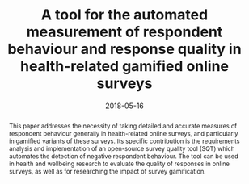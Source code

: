 ---
abstract: This paper addresses the necessity of taking detailed and accurate measures
  of respondent behaviour generally in health-related online surveys, and particularly
  in gamified variants of these surveys. Its specific contribution is the requirements
  analysis and implementation of an open-source survey quality tool (SQT) which automates
  the detection of negative respondent behaviour. The tool can be used in health and
  wellbeing research to evaluate the quality of responses in online surveys, as well
  as for researching the impact of survey gamification.
authors:
- Christoph Wimmer
- Stefan Biegler
- Johannes Harms
- Karin Kappel
- Thomas Grechenig
date: '2018-05-16'
featured: false
links:
- name: Publik
  url: https://publik.tuwien.ac.at/showentry.php?ID=277473&lang=2
publication: 'Vortrag: 2018 IEEE 6th International Conference on Serious Games and
  Applications for Health (SeGAH), Wien; 16.05.2018 - 18.05.2018; in: "Proceedings
  of the 2018 IEEE 6th International Conference on Serious Games and Applications
  for Health (SeGAH)", Institute of Electrical and Electronics Engineers (IEEE), (2018),
  ISBN: 9781538662984; S. 1 - 8'
publication_types:
- '1'
publishDate: '2018-05-16'
title: A tool for the automated measurement of respondent behaviour and response quality
  in health-related gamified online surveys
url_pdf: ''
---